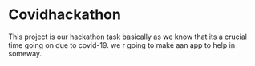 # Covidhackathon
This project is our hackathon task  basically as we know that its a crucial time going on due to covid-19.
we r going to make aan app to help in someway.

